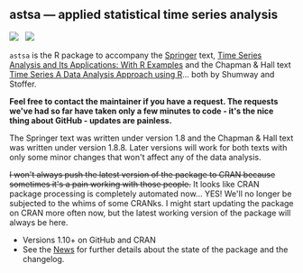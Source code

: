 ## astsa &mdash; applied statistical time series analysis
<a href="https://github.com/nickpoison"><img src="https://img.shields.io/badge/NickyPoison-approved-ff69b4.svg?style=flat"></a>&nbsp;&nbsp;
<a href="https://github.com/nickpoison/astsa/blob/master/NEWS.md">
<img src="https://img.shields.io/badge/Latest Version-1.10-0077be.svg?style=flat"></a>

`astsa` is the R package to accompany the [Springer](http://www.springer.com/us/book/9783319524511) text, [Time Series Analysis and Its Applications: With R Examples](http://www.stat.pitt.edu/stoffer/tsa4/)  and the Chapman & Hall text  [Time Series A Data Analysis Approach using R](http://www.stat.pitt.edu/stoffer/tsda/)... both by Shumway and Stoffer. 

**Feel free to contact the maintainer if you have a request. The requests we've had so far have taken only a few minutes to code - it's the nice thing about GitHub - updates are painless.**

The Springer text was written under version 1.8 and the Chapman & Hall text was written under version 1.8.8. Later versions will work for both texts with only some minor changes that won't affect any of the data analysis. 

<s>
I won't always push the latest version of the package to CRAN because sometimes it's a pain working with those people.</s> It looks like CRAN package processing is completely automated now... YES! We'll no longer be subjected to the whims of some CRANks.  I might start updating 
the package on CRAN more often now, but the latest working version of the package will always be here.
 
* Versions 1.10+ on GitHub and CRAN 
* See the [News](https://github.com/nickpoison/astsa/blob/master/NEWS.md) for further details about the state of the package and the changelog.

